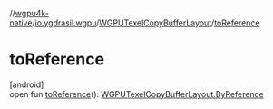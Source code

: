 //[wgpu4k-native](../../../index.md)/[io.ygdrasil.wgpu](../index.md)/[WGPUTexelCopyBufferLayout](index.md)/[toReference](to-reference.md)

# toReference

[android]\
open fun [toReference](to-reference.md)(): [WGPUTexelCopyBufferLayout.ByReference](../../io.ygdrasil.wgpu.android/-w-g-p-u-texel-copy-buffer-layout/-by-reference/index.md)